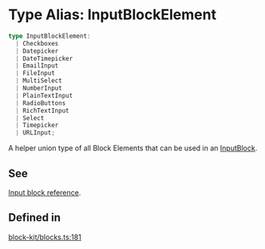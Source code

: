 # Type Alias: InputBlockElement

```ts
type InputBlockElement: 
  | Checkboxes
  | Datepicker
  | DateTimepicker
  | EmailInput
  | FileInput
  | MultiSelect
  | NumberInput
  | PlainTextInput
  | RadioButtons
  | RichTextInput
  | Select
  | Timepicker
  | URLInput;
```

A helper union type of all Block Elements that can be used in an [InputBlock](../interfaces/InputBlock.md).

## See

[Input block reference](https://api.slack.com/reference/block-kit/blocks#input).

## Defined in

[block-kit/blocks.ts:181](https://github.com/slackapi/node-slack-sdk/blob/7b348598b763c2b7545d1042b5f0429775cfa62c/packages/types/src/block-kit/blocks.ts#L181)
